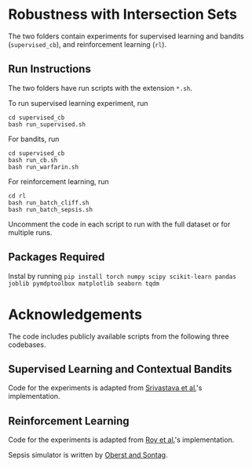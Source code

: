 # Robustness with Intersection Sets
The two folders contain experiments for supervised learning and bandits (`supervised_cb`), and reinforcement learning (`rl`).

## Run Instructions
The two folders have run scripts with the extension `*.sh`.

To run supervised learning experiment, run
```
cd supervised_cb
bash run_supervised.sh
```

For bandits, run
```
cd supervised_cb
bash run_cb.sh
bash run_warfarin.sh
```

For reinforcement learning, run
```
cd rl
bash run_batch_cliff.sh
bash run_batch_sepsis.sh
```

Uncomment the code in each script to run with the full dataset or for multiple runs.

## Packages Required
Instal by running
`pip install torch numpy scipy scikit-learn pandas joblib pymdptoolbox matplotlib seaborn tqdm`



# Acknowledgements

The code includes publicly available scripts from the following three codebases.

## Supervised Learning and Contextual Bandits

Code for the experiments is adapted from [Srivastava et al.](https://bit.ly/uvdro-codalab)'s implementation.

## Reinforcement Learning
Code for the experiments is adapted from [Roy et al.](https://github.com/royaurko/rl-mismatch)'s implementation.

Sepsis simulator is written by [Oberst and Sontag](https://github.com/clinicalml/gumbel-max-scm).
